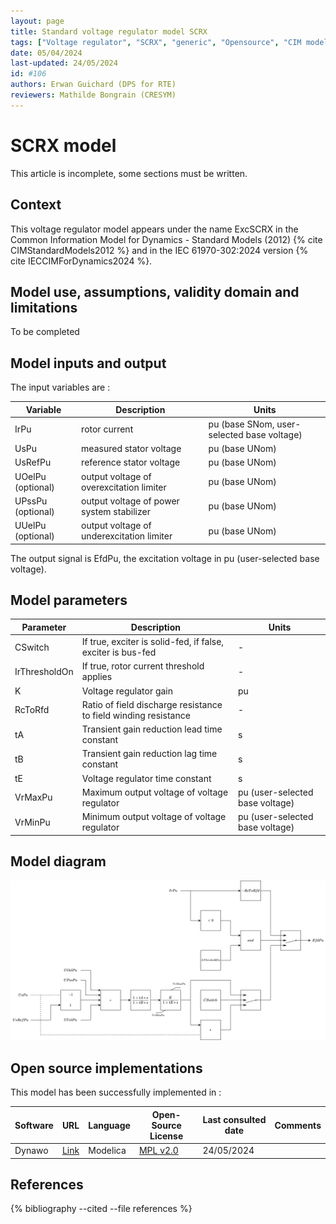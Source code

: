 ```yaml
---
layout: page
title: Standard voltage regulator model SCRX
tags: ["Voltage regulator", "SCRX", "generic", "Opensource", "CIM model", "RMS", "phasor", "MRL4", "Single phase", "ExcSCRX", "IEC", "dynawo", "#106"]
date: 05/04/2024
last-updated: 24/05/2024
id: #106
authors: Erwan Guichard (DPS for RTE)
reviewers: Mathilde Bongrain (CRESYM)
---
```

# SCRX model

This article is incomplete, some sections must be written.

## Context

This voltage regulator model appears under the name ExcSCRX in the Common Information Model for Dynamics - Standard Models (2012) {% cite CIMStandardModels2012 %} and in the IEC 61970-302:2024 version {% cite IECCIMForDynamics2024 %}.

## Model use, assumptions, validity domain and limitations

To be completed

## Model inputs and output

The input variables are :

| Variable | Description | Units |
|-----------|--------------| ------|
|IrPu |rotor current |pu (base SNom, user-selected base voltage)|
|UsPu |measured stator voltage |pu (base UNom)|
|UsRefPu |reference stator voltage |pu (base UNom)|
|UOelPu (optional) |output voltage of overexcitation limiter |pu (base UNom)|
|UPssPu (optional) |output voltage of power system stabilizer |pu (base UNom)|
|UUelPu (optional) |output voltage of underexcitation limiter |pu (base UNom)|

The output signal is EfdPu, the excitation voltage in pu (user-selected base voltage).

## Model parameters

| Parameter | Description | Units |
|-----------|--------------| ------|
CSwitch |If true, exciter is solid-fed, if false, exciter is bus-fed|-|
IrThresholdOn |If true, rotor current threshold applies|-|
K |Voltage regulator gain |pu|
RcToRfd |Ratio of field discharge resistance to field winding resistance|-|
tA |Transient gain reduction lead time constant |s|
tB |Transient gain reduction lag time constant |s|
tE |Voltage regulator time constant |s|
VrMaxPu |Maximum output voltage of voltage regulator |pu (user-selected base voltage)|
VrMinPu |Minimum output voltage of voltage regulator |pu (user-selected base voltage)|

## Model diagram

<img src="/pages/models/regulations/SCRX/SCRX.drawio.svg" alt="SCRX diagram">

## Open source implementations

This model has been successfully implemented in :

| Software      | URL | Language | Open-Source License | Last consulted date | Comments |
| ------------- | --- | -------- | ------------------- | ------------------- | -------- |
| Dynawo | [Link](https://github.com/dynawo/dynawo) | Modelica | [MPL v2.0](https://www.mozilla.org/en-US/MPL/2.0/)  | 24/05/2024 |  |

## References

{% bibliography --cited --file references  %}

